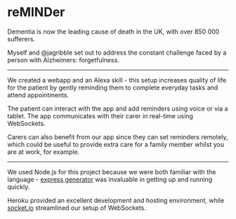 # reMINDer

Dementia is now the leading cause of death in the UK, with over 850 000 sufferers. 

Myself and @jagribble set out to address the constant challenge faced by a person with Alzheimers: forgetfulness.

---

We created a webapp and an Alexa skill - this setup increases quality of life for the patient by gently reminding them to complete everyday tasks and attend appointments. 

The patient can interact with the app and add reminders using voice or via a tablet. The app communicates with their carer in real-time using WebSockets.

Carers can also benefit from our app since they can set reminders remotely, which could be useful to provide extra care for a family member whilst you are at work, for example.

---

We used Node.js for this project because we were both familiar with the language - [express generator](https://expressjs.com/en/starter/generator.html) was invaluable in getting up and running quickly.

Heroku provided an excellent development and hosting environment, while [socket.io](http://socket.io/) streamlined our setup of WebSockets.
